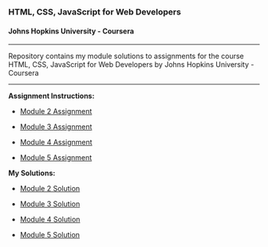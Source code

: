 ### HTML, CSS, JavaScript for Web Developers
#### Johns Hopkins University - Coursera

---
Repository contains my module solutions to assignments for the course HTML, CSS, JavaScript for Web Developers by Johns Hopkins University - Coursera

---
**Assignment Instructions:**

- [Module 2 Assignment](https://github.com/jhu-ep-coursera/fullstack-course4/blob/master/assignments/assignment2/Assignment-2.md)

- [Module 3 Assignment](https://github.com/jhu-ep-coursera/fullstack-course4/blob/master/assignments/assignment3/Assignment-3.md)

- [Module 4 Assignment](https://github.com/jhu-ep-coursera/fullstack-course4/blob/master/assignments/assignment4/Assignment-4.md)

- [Module 5 Assignment](https://github.com/jhu-ep-coursera/fullstack-course4/blob/master/assignments/assignment5/Assignment-5.md)

**My Solutions:**

- [Module 2 Solution](https://julianadecarvalho.github.io/module2-solution/)

- [Module 3 Solution](https://julianadecarvalho.github.io/module3-solution/)

- [Module 4 Solution](https://julianadecarvalho.github.io/module4-solution/)

- [Module 5 Solution](https://julianadecarvalho.github.io/module5-solution/)
